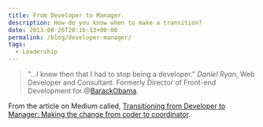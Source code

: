 ```yaml
---
title: From Developer to Manager
description: How do you know when to make a transition?
date: 2013-08-26T20:16:13+00:00
permalink: /blog/developer-manager/
tags:
  - Leadership
---
```


> "…I knew then that I had to stop being a developer."
> <cite>Daniel Ryan</cite>, Web Developer and Consultant. Formerly Director of Front-end Development for @[BarackObama](http://twitter.com/BarackObama/).

From the article on Medium called, [Transitioning from Developer to Manager: Making the change from coder to coordinator](https://medium.com/on-management/9a4e4fd8e402).
